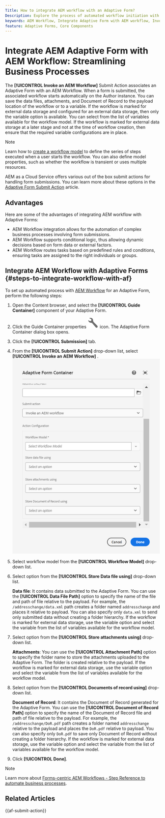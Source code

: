 ```yaml
---
Title: How to integrate AEM workflow with an Adaptive Form?
Description: Explore the process of automated workflow initiation with AEM Forms Submit Action. 
keywords: AEM Workflow, Integrate Adaptive Form with AEM workflow, Invoke AEM workflow Submit Action
feature: Adaptive Forms, Core Components
---
```


# Integrate AEM Adaptive Form with AEM Workflow: Streamlining Business Processes

The **[!UICONTROL Invoke an AEM Workflow]** Submit Action associates an Adaptive Form with an AEM Workflow. When a form is submitted, the associated workflow starts automatically on the Author instance. You can save the data files, attachments, and Document of Record to the payload location of the workflow or to a variable. If the workflow is marked for external data storage and configured for an external data storage, then only the variable option is available. You can select from the list of variables available for the workflow model. If the workflow is marked for external data storage at a later stage and not at the time of workflow creation, then ensure that the required variable configurations are in place.

> [!NOTE]
>
>  Learn how to [create a workflow model](https://experienceleague.adobe.com/docs/experience-manager-65/developing/extending-aem/extending-workflows/workflows-models.html?lang=en#extending-aem) to define the series of steps executed when a user starts the workflow. You can also define model properties, such as whether the workflow is transient or uses multiple resources.

AEM as a Cloud Service offers various out of the box submit actions for handling form submissions. You can learn more about these options in the [Adaptive Form Submit Action](/help/forms/configure-submit-actions-core-components.md)  article.

## Advantages

Here are some of the advantages of integrating AEM workflow with Adaptive Forms:

* AEM Workflow integration allows for the automation of complex business processes involving form submissions.
*  AEM Workflow supports conditional logic, thus allowing dynamic decisions based on form data or external factors.
* AEM Workflow routes tasks based on predefined rules and conditions, ensuring tasks are assigned to the right individuals or groups.

<!--
## Prerequisites

Before using the **[!UICONTROL Invoke an AEM Workflow]** Submit Action configure the following for the **[!UICONTROL AEM DS settings service]** configuration: 

* **[!UICONTROL Processing Server URL]**: The Processing Server is the server where the Forms or AEM Workflow is triggered. This can be same as the URL of the AEM author instance or another server.

* **[!UICONTROL Processing Server User Name]**: Workflow user's username

* **[!UICONTROL Processing Server Password]**: Workflow user's password -->

## Integrate AEM Workflow with Adaptive Forms {#steps-to-integrate-workflow-with-af}

To set up automated process with [AEM Workflow](https://experienceleague.adobe.com/docs/experience-manager-65/developing/extending-aem/extending-workflows/workflows-models.html?lang=en#extending-aem) for an Adaptive Form, perform the following steps:

1. Open the Content browser, and select the **[!UICONTROL Guide Container]** component of your Adaptive Form. 
1. Click the Guide Container properties ![Guide properties](/help/forms/assets/configure-icon.svg) icon. The Adaptive Form Container dialog box opens. 
1. Click the  **[!UICONTROL Submission]** tab. 
1. From the **[!UICONTROL Submit Action]** drop-down list, select **[!UICONTROL Invoke an AEM Workflow]** .
    ![Action configuration of Send Email](/help/forms/assets/configure-invoke-aem-workflow.png)

1. Select workflow model from the **[!UICONTROL Workflow Model]** drop-down list.
1. Select option from the **[!UICONTROL Store Data file using]** drop-down list. 
    
    **Data file**: It contains data submitted to the Adaptive Form. You can use the **[!UICONTROL Data File Path]** option to specify the name of the file and path of file relative to the payload. For example, the `/addresschange/data.xml` path creates a folder named `addresschange` and places it relative to payload. You can also specify only `data.xml` to send only submitted data without creating a folder hierarchy. If the workflow is marked for external data storage, use the variable option and select the variable from the list of variables available for the workflow model. 
    
1. Select option from the **[!UICONTROL Store attachments using]** drop-down list. 
    
    **Attachments**: You can use the **[!UICONTROL Attachment Path]** option to specify the folder name to store the attachments uploaded to the Adaptive Form. The folder is created relative to the payload. If the workflow is marked for external data storage, use the variable option and select the variable from the list of variables available for the workflow model.

1. Select option from the **[!UICONTROL Documents of record using]** drop-down list. 
    
    **Document of Record**: It contains the Document of Record generated for the Adaptive Form. You can use the **[!UICONTROL Document of Record Path]** option to specify the name of the Document of Record file and path of file relative to the payload. For example, the `/addresschange/DoR.pdf` path creates a folder named `addresschange` relative to the payload and places the `DoR.pdf` relative to payload. You can also specify only `DoR.pdf` to save only Document of Record without creating a folder hierarchy. If the workflow is marked for external data storage, use the variable option and select the variable from the list of variables available for the workflow model.
1. Click **[!UICONTROL Done]**.

>[!NOTE]
>
> Learn more about [Forms-centric AEM Workflows - Step Reference to automate business processes](/help/forms/aem-forms-workflow-step-reference.md).  

<!--
## Best Practices

* When configuring the **[!UICONTROL Invoke an AEM Workflow]** Submit Action, select the appropriate workflow model that aligns with the desired business process.
* In case, the workflow involves external data storage, be sure to configure the workflow accordingly. It is recommended to set up variables appropriately and in accordance with any external storage requirements. -->

## Related Articles

{{af-submit-action}}